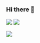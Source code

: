 ### Hi there 👋


[![](https://github-profile-summary-cards.vercel.app/api/cards/profile-details?username=manukj&theme=tokyonight)](https://github.com/vn7n24fzkq/github-profile-summary-cards) 
[![](https://github-profile-summary-cards.vercel.app/api/cards/repos-per-language?username=manukj&theme=tokyonight)](https://github.com/vn7n24fzkq/github-profile-summary-cards) 

![](https://github-readme-streak-stats.herokuapp.com/?user=manukj&theme=dark&hide_border=false)<br/>

<!--
**manukj/manukj** is a ✨ _special_ ✨ repository because its `README.md` (this file) appears on your GitHub profile.

Here are some ideas to get you started:

- 🔭 I’m currently working on ...
- 🌱 I’m currently learning ...
- 👯 I’m looking to collaborate on ...
- 🤔 I’m looking for help with ...
- 💬 Ask me about ...
- 📫 How to reach me: ...
- 😄 Pronouns: ...
- ⚡ Fun fact: ...
-->
